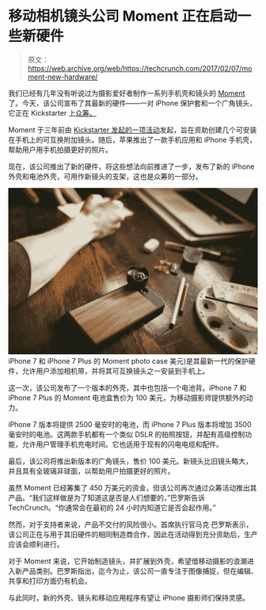 # 移动相机镜头公司 Moment 正在启动一些新硬件 

> 原文：<https://web.archive.org/web/https://techcrunch.com/2017/02/07/moment-new-hardware/>

我们已经有几年没有听说过为摄影爱好者制作一系列手机壳和镜头的 [Moment](https://web.archive.org/web/20221207145449/https://momentlens.co/) 了。今天，该公司宣布了其最新的硬件——一对 iPhone 保护套和一个广角镜头，它正在 Kickstarter 上[众筹。](https://web.archive.org/web/20221207145449/http://momnt.io/MomentKS)

Moment 于三年前由 [Kickstarter 发起的一项活动](https://web.archive.org/web/20221207145449/https://beta.techcrunch.com/2014/01/24/moments-mobile-camera-lenses-make-the-smartphone-the-new-interchangeable-lens-system/)发起，旨在资助创建几个可安装在手机上的可互换附加镜头。随后，苹果推出了一款手机应用和 iPhone 手机壳，帮助用户用手机拍摄更好的照片。

现在，该公司推出了新的硬件，将这些想法向前推进了一步，发布了新的 iPhone 外壳和电池外壳，可用作新镜头的支架，这也是众筹的一部分。

![moment-case-2](img/e387360e46212e191e144db2830a2ffa.png)iPhone 7 和 iPhone 7 Plus 的 Moment photo case 美元)是其最新一代的保护硬件，允许用户添加相机带，并将其可互换镜头之一安装到手机上。

这一次，该公司发布了一个版本的外壳，其中也包括一个电池背。iPhone 7 和 iPhone 7 Plus 的 Moment 电池盒售价为 100 美元，为移动摄影师提供额外的动力。

iPhone 7 版本将提供 2500 毫安时的电池，而 iPhone 7 Plus 版本将增加 3500 毫安时的电池。这两款手机都有一个类似 DSLR 的拍照按钮，并配有高级控制功能，允许用户管理手机充电时间。它也适用于现有的闪电电缆和配件。

最后，该公司将推出新版本的广角镜头，售价 100 美元。新镜头比旧镜头略大，并且具有全玻璃非球面，以帮助用户拍摄更好的照片。

虽然 Moment 已经筹集了 450 万美元的资金，但该公司再次通过众筹活动推出其产品。“我们这样做是为了知道这是否是人们想要的，”巴罗斯告诉 TechCrunch。“你通常会在最初的 24 小时内知道它是否会起作用。”

然而，对于支持者来说，产品不交付的风险很小。首席执行官马克·巴罗斯表示，该公司正在与用于其旧硬件的相同制造商合作，因此在活动得到充分资助后，生产应该会顺利进行。

对于 Moment 来说，它开始制造镜头，并扩展到外壳，希望借移动摄影的浪潮进入新产品类别。巴罗斯指出，迄今为止，该公司一直专注于图像捕捉，但在编辑、共享和打印方面仍有机会。

与此同时，新的外壳、镜头和移动应用程序有望让 iPhone 摄影师们保持灵感。